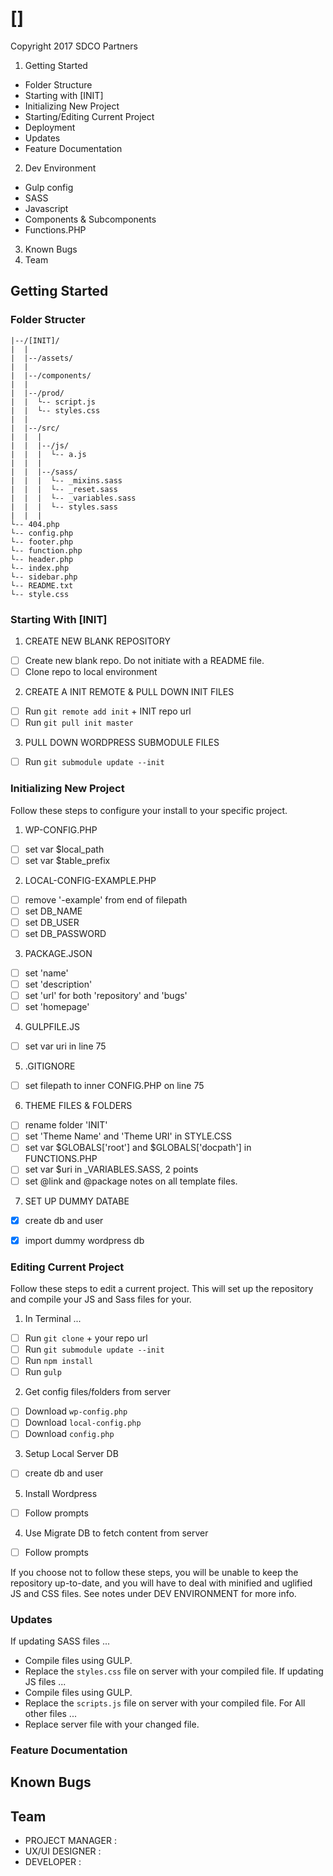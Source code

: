 # []
Copyright 2017 SDCO Partners

1. Getting Started 
  * Folder Structure
  * Starting with [INIT]
  * Initializing New Project
  * Starting/Editing Current Project
  * Deployment
  * Updates
  * Feature Documentation
2. Dev Environment
  * Gulp config
  * SASS
  * Javascript 
  * Components & Subcomponents
  * Functions.PHP
3. Known Bugs 
4. Team


## Getting Started

### Folder Structer

```
|--/[INIT]/
|  |
|  |--/assets/
|  |
|  |--/components/
|  |
|  |--/prod/
|  |  └-- script.js
|  |  └-- styles.css
|  |
|  |--/src/
|  |  | 
|  |  |--/js/
|  |  |  └-- a.js
|  |  |
|  |  |--/sass/
|  |  |  └-- _mixins.sass
|  |  |  └-- _reset.sass
|  |  |  └-- _variables.sass
|  |  |  └-- styles.sass
|  |  | 
└-- 404.php
└-- config.php
└-- footer.php
└-- function.php
└-- header.php
└-- index.php
└-- sidebar.php
└-- README.txt
└-- style.css 
```

### Starting With [INIT]
1. CREATE NEW BLANK REPOSITORY
  * [ ]  Create new blank repo. Do not initiate with a README file.
  * [ ]  Clone repo to local environment 
2. CREATE A INIT REMOTE & PULL DOWN INIT FILES
  * [ ]  Run `git remote add init` + INIT repo url
  * [ ]  Run `git pull init master`
3. PULL DOWN WORDPRESS SUBMODULE FILES
  * [ ]  Run `git submodule update --init`

### Initializing New Project
Follow these steps to configure your install to your specific project.

1. WP-CONFIG.PHP
  * [ ]  set var $local_path 
  * [ ]  set var $table_prefix  
2. LOCAL-CONFIG-EXAMPLE.PHP
  * [ ]  remove '-example' from end of filepath
  * [ ]  set DB_NAME 
  * [ ]  set DB_USER 
  * [ ]  set DB_PASSWORD
3. PACKAGE.JSON
  * [ ]  set 'name' 
  * [ ]  set 'description' 
  * [ ]  set 'url' for both 'repository' and 'bugs'
  * [ ]  set 'homepage' 
4. GULPFILE.JS
  * [ ]  set var uri in line 75
5. .GITIGNORE
  * [ ]  set filepath to inner CONFIG.PHP on line 75
6. THEME FILES & FOLDERS
  * [ ]  rename folder 'INIT' 
  * [ ]  set 'Theme Name' and 'Theme URI' in STYLE.CSS
  * [ ]  set var $GLOBALS['root'] and $GLOBALS['docpath'] in FUNCTIONS.PHP
  * [ ]  set var $uri in _VARIABLES.SASS, 2 points
  * [ ]  set @link and @package notes on all template files.
7. SET UP DUMMY DATABE
  * [x]  create db and user
  * [x]  import dummy wordpress db


### Editing Current Project
Follow these steps to edit a current project. This will set up the repository and compile your JS and Sass files for your.

1. In Terminal ...
  * [ ]  Run `git clone` + your repo url
  * [ ]  Run `git submodule update --init`
  * [ ]  Run `npm install` 
  * [ ]  Run `gulp`
2. Get config files/folders from server
  * [ ]  Download `wp-config.php`
  * [ ]  Download `local-config.php`
  * [ ]  Download `config.php`
3. Setup Local Server DB 
  * [ ]  create db and user
5. Install Wordpress
  * [ ]  Follow prompts 
4. Use Migrate DB to fetch content from server
  * [ ]  Follow prompts 

If you choose not to follow these steps, you will be unable to keep the repository up-to-date, and you will have to deal with minified and uglified JS and CSS files. See notes under DEV ENVIRONMENT for more info.


### Updates
If updating SASS files ...
  * Compile files using GULP.
  * Replace the `styles.css` file on server with your compiled file.
If updating JS files ...
  * Compile files using GULP.
  * Replace the `scripts.js` file on server with your compiled file.
For All other files ...
  * Replace server file with your changed file.

### Feature Documentation


## Known Bugs


## Team 
  
  * PROJECT MANAGER   :   
  * UX/UI DESIGNER    :   
  * DEVELOPER         :   

